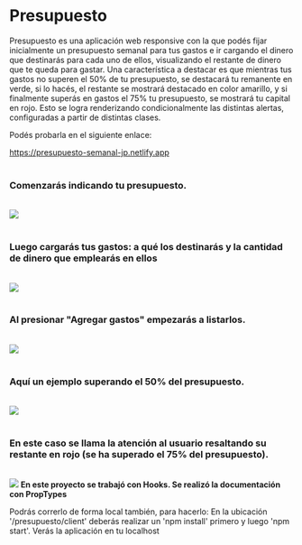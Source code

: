 # Presupuesto


Presupuesto es una aplicación web responsive con la que podés fijar inicialmente un presupuesto semanal para tus gastos e ir cargando el dinero que destinarás para cada uno de ellos, visualizando el restante de dinero que te queda para gastar. Una característica a destacar es que mientras tus gastos no superen el 50% de tu presupuesto, se destacará tu remanente en verde, si lo hacés, el restante se mostrará destacado en color amarillo, y si finalmente superás en gastos el 75% tu presupuesto, se mostrará tu capital en rojo. Esto se logra renderizando condicionalmente las distintas alertas, configuradas a partir de distintas clases.

Podés probarla en el siguiente enlace: 

https://presupuesto-semanal-jp.netlify.app
</br>
</br>
<h3>Comenzarás indicando tu presupuesto.</h3>
</br>
<img src= "https://raw.githubusercontent.com/JairoPonti/presupuesto/main/client/src/screenShots/img1.png"/>
</br>
</br>

<h3>Luego cargarás tus gastos: a qué los destinarás y la cantidad de dinero que emplearás en ellos</h3>
</br>
<img src= "https://raw.githubusercontent.com/JairoPonti/presupuesto/main/client/src/screenShots/img2.png"/>
</br>
</br>

<h3>Al presionar "Agregar gastos" empezarás a listarlos.</h3>
</br>
<img src= "https://raw.githubusercontent.com/JairoPonti/presupuesto/main/client/src/screenShots/img3.png"/>
</br>
</br>

<h3>Aquí un ejemplo superando el 50% del presupuesto.</h3>
</br>
<img src= "https://raw.githubusercontent.com/JairoPonti/presupuesto/main/client/src/screenShots/img4.png"/>
</br>
</br>
<h3>En este caso se llama la atención al usuario resaltando su restante en rojo (se ha superado el 75% del presupuesto).</h3>
</br>
<img src= "https://raw.githubusercontent.com/JairoPonti/presupuesto/main/client/src/screenShots/img5.png"/>
<strong>En este proyecto se trabajó con Hooks. Se realizó la documentación con PropTypes</strong>

Podrás correrlo de forma local también, para hacerlo:
En la ubicación '/presupuesto/client' deberás realizar un 'npm install' primero y luego 'npm start'. Verás la aplicación en tu localhost 
